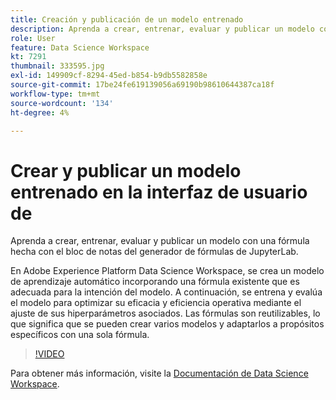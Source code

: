 ```yaml
---
title: Creación y publicación de un modelo entrenado
description: Aprenda a crear, entrenar, evaluar y publicar un modelo con una fórmula hecha con el bloc de notas del generador de fórmulas de JupyterLab.
role: User
feature: Data Science Workspace
kt: 7291
thumbnail: 333595.jpg
exl-id: 149909cf-8294-45ed-b854-b9db5582858e
source-git-commit: 17be24fe619139056a69190b98610644387ca18f
workflow-type: tm+mt
source-wordcount: '134'
ht-degree: 4%

---
```


# Crear y publicar un modelo entrenado en la interfaz de usuario de

Aprenda a crear, entrenar, evaluar y publicar un modelo con una fórmula hecha con el bloc de notas del generador de fórmulas de JupyterLab.

En Adobe Experience Platform Data Science Workspace, se crea un modelo de aprendizaje automático incorporando una fórmula existente que es adecuada para la intención del modelo. A continuación, se entrena y evalúa el modelo para optimizar su eficacia y eficiencia operativa mediante el ajuste de sus hiperparámetros asociados. Las fórmulas son reutilizables, lo que significa que se pueden crear varios modelos y adaptarlos a propósitos específicos con una sola fórmula.

>[!VIDEO](https://video.tv.adobe.com/v/333595)

Para obtener más información, visite la [Documentación de Data Science Workspace](https://experienceleague.adobe.com/docs/experience-platform/data-science-workspace/home.html?lang=es).
